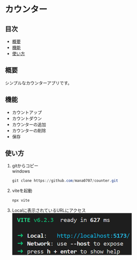 # カウンター

## 目次

- [概要](#概要)
- [機能](#機能)
- [使い方](#使い方)

## 概要

<a name="概要"></a>

シンプルなカウンターアプリです。

## 機能

<a name="機能"></a>

- カウントアップ
- カウントダウン
- カウンターの追加
- カウンターの削除
- 保存

## 使い方

<a name="使い方"></a>

1. gitからコピー  
    windows

    ```ps1
    git clone https://github.com/mana0707/counter.git
    ```

2. viteを起動

    ```ps1
    npx vite
    ```

3. Localに表示されているURLにアクセス
    ![alt text](image1.png)
